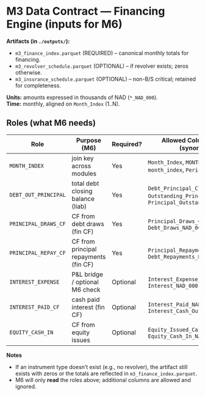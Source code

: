 # M3 Data Contract — Financing Engine (inputs for M6)

**Artifacts (in `./outputs/`):**
- `m3_finance_index.parquet` (REQUIRED) – canonical monthly totals for financing.
- `m3_revolver_schedule.parquet` (OPTIONAL) – if revolver exists; zeros otherwise.
- `m3_insurance_schedule.parquet` (OPTIONAL) – non-B/S critical; retained for completeness.

**Units:** amounts expressed in thousands of NAD (`*_NAD_000`).  
**Time:** monthly, aligned on `Month_Index` (1..N).

## Roles (what M6 needs)

| Role                         | Purpose (M6)                         | Required? | Allowed Column Names (synonyms)                                        |
|-----------------------------|--------------------------------------|-----------|-------------------------------------------------------------------------|
| `MONTH_INDEX`               | join key across modules              | Yes       | `Month_Index`, `MONTH_INDEX`, `month_index`, `Period`, `Month`          |
| `DEBT_OUT_PRINCIPAL`        | total debt closing balance (liab)    | Yes       | `Debt_Principal_Closing_NAD_000`, `Outstanding_Principal_NAD_000`, `Principal_Outstanding_NAD_000` |
| `PRINCIPAL_DRAWS_CF`        | CF from debt draws (fin CF)          | Yes       | `Principal_Draws_CF_NAD_000`, `Debt_Draws_NAD_000`                      |
| `PRINCIPAL_REPAY_CF`        | CF from principal repayments (fin CF)| Yes       | `Principal_Repayments_CF_NAD_000`, `Debt_Repayments_NAD_000`            |
| `INTEREST_EXPENSE`          | P&L bridge / optional M6 check       | Optional  | `Interest_Expense_NAD_000`, `Interest_NAD_000`                          |
| `INTEREST_PAID_CF`          | cash paid interest (fin CF)          | Optional  | `Interest_Paid_NAD_000`, `Interest_Cash_Outflow_NAD_000`                |
| `EQUITY_CASH_IN`            | CF from equity issues                | Optional  | `Equity_Issued_Cash_NAD_000`, `Equity_Cash_In_NAD_000`                  |

**Notes**
- If an instrument type doesn’t exist (e.g., no revolver), the artifact still exists with zeros or the totals are reflected in `m3_finance_index.parquet`.
- M6 will only **read** the roles above; additional columns are allowed and ignored.

